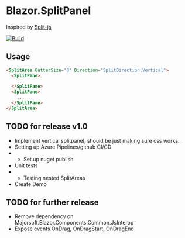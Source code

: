 # Blazor.SplitPanel
Inspired by [Split-js](https://split.js.org/)

[![Build](https://github.com/crikke/Blazor.SplitPanel/actions/workflows/CI-github.yml/badge.svg)](https://github.com/crikke/Blazor.SplitPanel/actions/workflows/CI-github.yml)

## Usage 
```HTML
<SplitArea GutterSize="8" Direction="SplitDirection.Vertical">
  <SplitPane>
    ...
  </SplitPane>
  <SplitPane>
    ...
  </SplitPane>
</SplitArea>
```

## TODO for release v1.0
- Implement vertical splitpanel, should be just making sure css works.
- Setting up Azure Pipelines/github CI/CD
- - Set up nuget publish 
- Unit tests
- - Testing nested SplitAreas
- Create Demo

## TODO for further release
- Remove dependency on Majorsoft.Blazor.Components.Common.JsInterop
- Expose events OnDrag, OnDragStart, OnDragEnd
